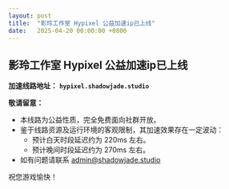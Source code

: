 ```yaml
---
layout: post
title:  "影玲工作室 Hypixel 公益加速ip已上线"
date:   2025-04-20 00:00:00 +0800
---
```


## 影玲工作室 Hypixel 公益加速ip已上线
**加速线路地址：**
**`hypixel.shadowjade.studio`**

**敬请留意：**

*   本线路为公益性质，完全免费面向社群开放。
*   鉴于线路资源及运行环境的客观限制，其加速效果存在一定波动：
    *   预计白天时段延迟约为 220ms 左右。
    *   预计晚间时段延迟约为 270ms 左右。
*   如有问题请联系 [admin@shadowjade.studio](mailto:admin@shadowjade.studio)

祝您游戏愉快！